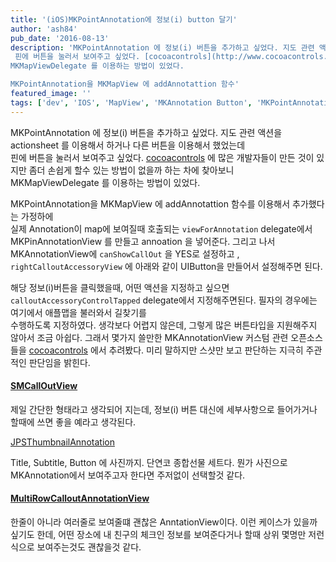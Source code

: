 ```yaml
---
title: '(iOS)MKPointAnnotation에 정보(i) button 달기'
author: 'ash84'
pub_date: '2016-08-13'
description: 'MKPointAnnotation 에 정보(i) 버튼을 추가하고 싶었다. 지도 관련 액션을 actionsheet 를 이용해서 하거나 다른 버튼을 이용해서 했었는데  
 핀에 버튼을 눌러서 보여주고 싶었다. [cocoacontrols](http://www.cocoacontrols.com/) 에 많은 개발자들이 만든 것이 있지만 좀더 손쉽게 할수 있는 방법이 없을까 하는 차에 찾아보니  
MKMapViewDelegate 를 이용하는 방법이 있었다.

MKPointAnnotation을 MKMapView 에 addAnnotattion 함수'
featured_image: ''
tags: ['dev', 'IOS', 'MapView', 'MKAnnotation Button', 'MKPointAnnotation', 'Objective-C']
---
```



MKPointAnnotation 에 정보(i) 버튼을 추가하고 싶었다. 지도 관련 액션을 actionsheet 를 이용해서 하거나 다른 버튼을 이용해서 했었는데  
 핀에 버튼을 눌러서 보여주고 싶었다. [cocoacontrols](http://www.cocoacontrols.com/) 에 많은 개발자들이 만든 것이 있지만 좀더 손쉽게 할수 있는 방법이 없을까 하는 차에 찾아보니  
MKMapViewDelegate 를 이용하는 방법이 있었다.

MKPointAnnotation을 MKMapView 에 addAnnotattion 함수를 이용해서 추가했다는 가정하에  
 실제 Annotation이 map에 보여질때 호출되는 `viewForAnnotation` delegate에서 MKPinAnnotationView 를 만들고 annoation 을 넣어준다. 그리고 나서 MKAnnotationView에 `canShowCallOut` 을 YES로 설정하고 , `rightCalloutAccessoryView` 에 아래와 같이 UIButton을 만들어서 설정해주면 된다.
 

<script src="https://gist.github.com/AhnSeongHyun/8414804.js"></script>
 
 해당 정보(i)버튼을 클릭했을때, 어떤 액션을 지정하고 싶으면 `calloutAccessoryControlTapped` delegate에서 지정해주면된다. 필자의 경우에는 여기에서 애플맵을 불러와서 길찾기를  
 수행하도록 지정하였다. 생각보다 어렵지 않은데, 그렇게 많은 버튼타입을 지원해주지 않아서 조금 아쉽다. 그래서 몇가지 쓸만한 MKAnnotationView 커스텀 관련 오픈소스들을 [cocoacontrols](http://www.cocoacontrols.com/) 에서 추려봤다. 미리 말하지만 스샷만 보고 판단하는 지극히 주관적인 판단임을 밝힌다.  

#### [SMCallOutView](https://www.cocoacontrols.com/controls/smcalloutview)

제일 간단한 형태라고 생각되어 지는데, 정보(i) 버튼 대신에 세부사항으로 들어가거나 할때에 쓰면 좋을 예라고 생각된다.

[JPSThumbnailAnnotation](https://www.cocoacontrols.com/controls/jpsthumbnailannotation)

Title, Subtitle, Button 에 사진까지. 단연코 종합선물 세트다. 뭔가 사진으로 MKAnnotation에서 보여주고자 한다면 주저없이 선택할것 같다. 

#### [MultiRowCalloutAnnotationView](https://www.cocoacontrols.com/controls/multirowcalloutannotationview)


한줄이 아니라 여러줄로 보여줄떄 괜찮은 AnntationView이다. 이런 케이스가 있을까 싶기도 한데, 어떤 장소에 내 친구의 체크인 정보를 보여준다거나 할때 상위 몇명만 저런식으로 보여주는것도 괜찮을것 같다.  
